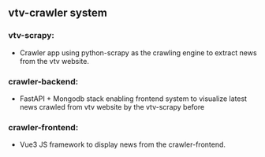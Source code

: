 ## vtv-crawler system

### vtv-scrapy:
- Crawler app using python-scrapy as the crawling engine to extract news from the vtv website.

### crawler-backend:
- FastAPI + Mongodb stack enabling frontend system to visualize latest news crawled from vtv website by the vtv-scrapy before

### crawler-frontend:
- Vue3 JS framework to display news from the crawler-frontend.
